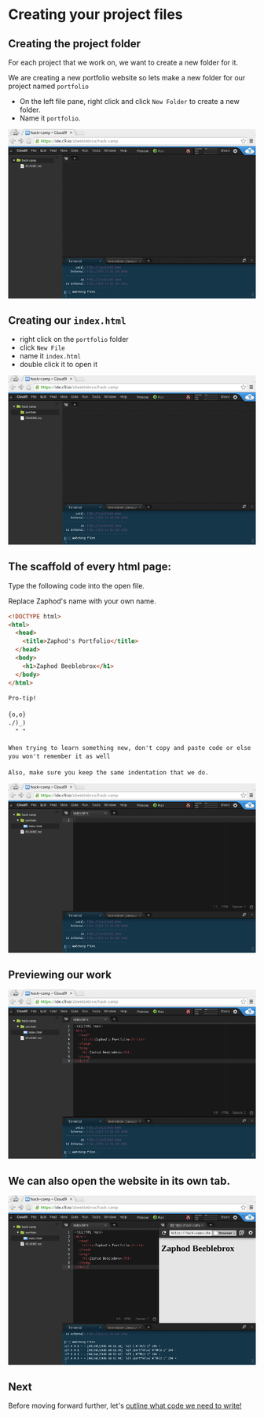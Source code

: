# Creating your project files

## Creating the project folder

For each project that we work on, we want to create a new folder for it.

We are creating a new portfolio website so lets make a new folder for our project named `portfolio`

- On the left file pane, right click and click `New Folder` to create a new
folder.
- Name it `portfolio`.

![](img/c9_create_portfolio_folder.gif)

## Creating our `index.html`

- right click on the `portfolio` folder
- click `New File`
- name it `index.html`
- double click it to open it

![](img/c9_create_index_file.gif)

## The scaffold of every html page:

Type the following code into the open file.

Replace Zaphod's name with your own name.

```html
<!DOCTYPE html>
<html>
  <head>
    <title>Zaphod's Portfolio</title>
  </head>
  <body>
    <h1>Zaphod Beeblebrox</h1>
  </body>
</html>
```

```md
Pro-tip!

{o,o}
./)_)
  " "

When trying to learn something new, don't copy and paste code or else
you won't remember it as well

Also, make sure you keep the same indentation that we do.
```


  ![](img/c9_portfolio_template.gif)

## Previewing our work

![](img/c9_preview_template_website.gif)

## We can also open the website in its own tab.

![](img/c9_preview_template_website_own_tab.gif)

## Next

Before moving forward further, let's [outline what code we need to write!](outlining.md)